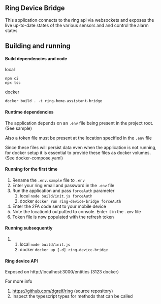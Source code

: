 ## Ring Device Bridge
This application connects to the ring api via websockets and exposes the live up-to-date 
states of the various sensors and and control the alarm states

## Building and running

#### Build dependencies and code
local
```shell
npm ci
npx tsc
```
docker
```shell
docker build . -t ring-home-assistant-bridge
```
#### Runtime dependencies

The application depends on an `.env` file being present in the project root. (See sample)

Also a token file must be present at the location specified in the `.env` file

Since these files will persist data even when the application is not running, for docker setup
it is essential to provide these files as docker volumes. (See docker-compose.yaml)

#### Running for the first time

1. Rename the `.env.sample` file to `.env`
2. Enter your ring email and password in the `.env` file
3. Run the application and pass `forceAuth` parameter
    1. local `node build/init.js forceAuth`
    2. docker `docker run ring-device-bridge forceAuth`
4. Enter the 2FA code sent to your mobile device
5. Note the locationId outputted to console. Enter it in the `.env` file
6. Token file is now populated with the refresh token

#### Running subsequently

1.
    1. local `node build/init.js`
    2. docker `docker up [-d] ring-device-bridge`

#### Ring device API
Exposed on http://localhost:3000/entities (3123 docker)

For more info
1. https://github.com/dgreif/ring (source repository)
2. Inspect the typescript types for methods that can be called

